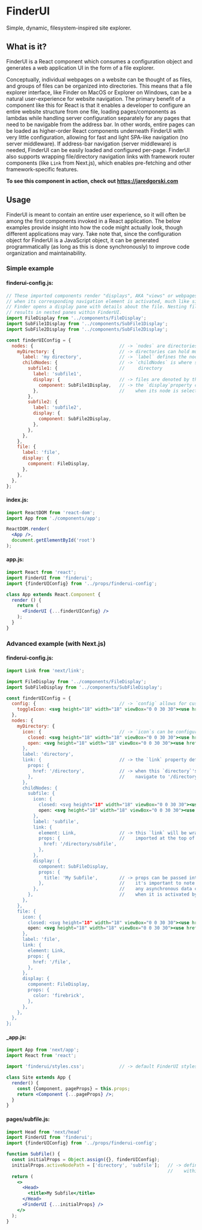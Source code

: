 # FinderUI
Simple, dynamic, filesystem-inspired site explorer.

## What is it?
FinderUI is a React component which consumes a configuration object and generates a web application UI in the form of a file explorer. 

Conceptually, individual webpages on a website can be thought of as files, and groups of files can be organized into directories. This means that a file explorer interface, like Finder on MacOS or Explorer on Windows, can be a natural user-experience for website navigation. The primary benefit of a component like this for React is that it enables a developer to configure an entire website structure from one file, loading pages/components as lambdas while handling server configuration separately for any pages that need to be navigable from the address bar. In other words, entire pages can be loaded as higher-order React components underneath FinderUI with very little configuration, allowing for fast and light SPA-like navigation (no server middleware). If address-bar navigation (server middleware) is needed, FinderUI can be easily loaded and configured per-page. FinderUI also supports wrapping file/directory navigation links with framework router components (like `Link` from Next.js), which enables pre-fetching and other framework-specific features.

**To see this component in action, check out https://jaredgorski.com**

## Usage
FinderUI is meant to contain an entire user experience, so it will often be among the first components invoked in a React application. The below examples provide insight into how the code might actually look, though different applications may vary. Take note that, since the configuration object for FinderUI is a JavaScript object, it can be generated programmatically (as long as this is done synchronously) to improve code organization and maintainability.

### Simple example
#### finderui-config.js:
```js
// These imported components render "displays", AKA "views" or webpages. A display is loaded by FinderUI 
// when its corresponding navigation element is activated, much like single-clicking a file in MacOS' 
// Finder opens a display pane with details about the file. Nesting files in directories (via `childNodes`) 
// results in nested panes within FinderUI.
import FileDisplay from '../components/FileDisplay';
import SubFile1Display from '../components/SubFile1Display';
import SubFile2Display from '../components/SubFile2Display';

const finderUIConfig = {
  nodes: {                                // -> `nodes` are directories and files
    myDirectory: {                        // -> directories can hold multiple directories and/or files within them
      label: 'my directory',              // -> `label` defines the node's title in FinderUI
      childNodes: {                       // -> `childNodes` is where sub-directories/files are defined for a given
        subfile1: {                       //     directory
          label: 'subfile1',
          display: {                      // -> files are denoted by the lack of `childNodes` and the presence of `display`
            component: SubFile1Display,   // -> the `display`property can load an imported component (class or function) 
          },                              //    when its node is selected
        },
        subfile2: {
          label: 'subfile2',
          display: {
            component: SubFile2Display,
          },
        },
      },
    },
    file: {
      label: 'file',
      display: {
        component: FileDisplay,
      },
    },
  },
};
```

#### index.js:
```jsx
import ReactDOM from 'react-dom';
import App from './components/app';

ReactDOM.render(
  <App />,
  document.getElementById('root')
);
```

#### app.js:
```jsx
import React from 'react';
import FinderUI from 'finderui';
import {finderUIConfig} from '../props/finderui-config';

class App extends React.Component {
  render () {
    return (
      <FinderUI {...finderUIConfig} />
    );
  }
}
```

### Advanced example (with Next.js)
#### finderui-config.js:
```jsx
import Link from 'next/link';

import FileDisplay from '../components/FileDisplay';
import SubFileDisplay from '../components/SubFileDisplay';

const finderUIConfig = {
  config: {                               // -> `config` allows for customizing global FinderUI settings
    toggleIcon: <svg height="18" width="18" viewBox="0 0 30 30"><use href="/static/toggle-icon.svg"></use></svg>,
  },
  nodes: {
    myDirectory: {
      icon: {                             // -> `icon`s can be configured to denote open or closed directories and files
        closed: <svg height="18" width="18" viewBox="0 0 30 30"><use href="/static/closed-icon.svg"></use></svg>,
        open: <svg height="18" width="18" viewBox="0 0 30 30"><use href="/static/open-icon.svg></use></svg>,
      },
      label: 'directory',
      link: {                             // -> the `link` property defines the props/attributes of a node's anchor element
        props: {
          href: '/directory',             // -> when this `directory`'s item in FinderUI is clicked, the browser will 
        },                                //    navigate to '/directory'
      },
      childNodes: {
        subfile: {
          icon: {
            closed: <svg height="18" width="18" viewBox="0 0 30 30"><use href="/static/closed-icon.svg"></use></svg>,
            open: <svg height="18" width="18" viewBox="0 0 30 30"><use href="/static/open-icon.svg></use></svg>,
          },
          label: 'subfile',
          link: {
            element: Link,                // -> this `link` will be wrapped by the `Link` routing element from Next.js 
            props: {                      //    imported at the top of this document, allowing for pre-fetching
              href: '/directory/subfile',
            },
          },
          display: {
            component: SubFileDisplay,
            props: {
              title: 'My Subfile',        // -> props can be passed into the display component from FinderUI, though 
            },                            //    it's important to note that FinderUI only supports synchronous behavior.
          },                              //    any asynchronous data can be loaded and managed on the component itself 
        },                                //    when it is activated by FinderUI
      },
    },
    file: {
      icon: {
        closed: <svg height="18" width="18" viewBox="0 0 30 30"><use href="/static/closed-icon.svg"></use></svg>,
        open: <svg height="18" width="18" viewBox="0 0 30 30"><use href="/static/open-icon.svg></use></svg>,
      },
      label: 'file',
      link: {
        element: Link,
        props: {
          href: '/file',
        },
      },
      display: {
        component: FileDisplay,
        props: {
          color: 'firebrick',
        },
      },
    },
  },
};
```

#### _app.js:
```jsx
import App from 'next/app';
import React from 'react';

import 'finderui/styles.css';             // -> default FinderUI stylesheet exists in the root of the module

class Site extends App {
  render() {
    const {Component, pageProps} = this.props;
    return <Component {...pageProps} />;
  }
}
```

#### pages/subfile.js:
```jsx
import Head from 'next/head'
import FinderUI from 'finderui';
import {finderUIConfig} from '../props/finderui-config';

function SubFile() {
  const initialProps = Object.assign({}, finderUIConfig);
  initialProps.activeNodePath = ['directory', 'subfile'];   // -> defines the active filepath 
                                                            //    within FinderUI for this page
  return (
    <>
      <Head>
        <title>My Subfile</title>
      </Head>
      <FinderUI {...initialProps} />
    </>
  );
}
```
